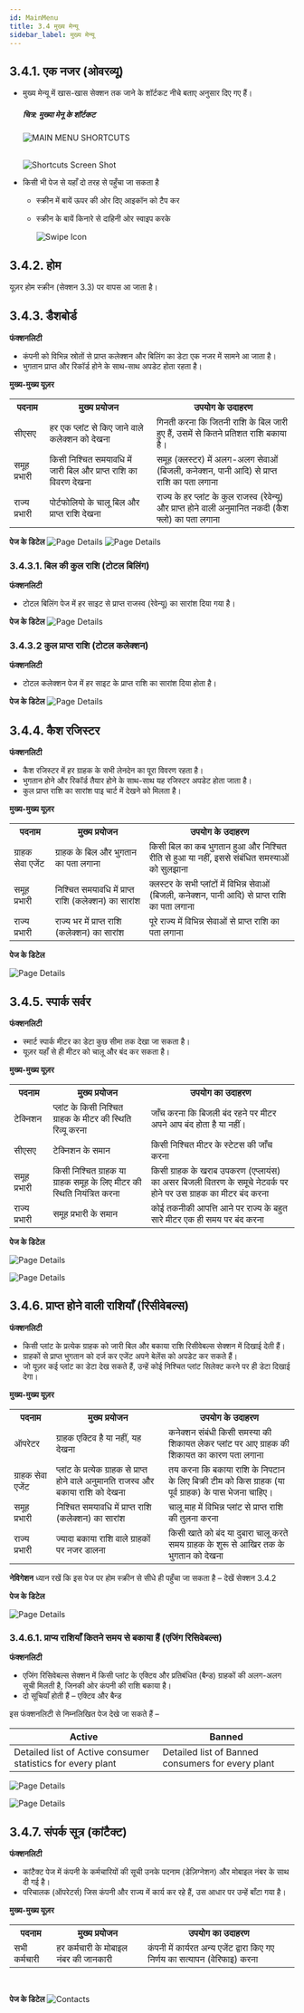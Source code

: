 ```yaml
---
id: MainMenu
title: 3.4 मुख्य मेन्यू
sidebar_label: मुख्य मेन्यू
---
```


## 3.4.1. एक नजर (ओवरव्यू)
* मुख्य मेन्यू में खास-खास सेक्शन तक जाने के शॉर्टकट नीचे बताए अनुसार दिए गए हैं।

	##### चित्र: मुख्या मेनू के शॉर्टकट
	![MAIN MENU SHORTCUTS](./assets/3.11_MainMenuShortcusts.svg)
	<br/><br/>

	![Shortcuts Screen Shot](./assets/3.12_ShortcutScreenShot.png)

* किसी भी पेज से यहाँ दो तरह से पहुँचा जा सकता है
	* स्क्रीन में बायें ऊपर की ओर दिए आइकॉन को टैप कर
	* स्क्रीन के बायें किनारे से दाहिनी ओर स्वाइप करके

		![Swipe Icon](./assets/3.13_SwipeIcon.png)

## 3.4.2. होम
यूज़र होम स्क्रीन (सेक्शन 3.3) पर वापस आ जाता है।

## 3.4.3. डैशबोर्ड
**फंक्शनलिटी**
* कंपनी को विभिन्न स्रोतों से प्राप्त कलेक्शन और बिलिंग का डेटा एक नजर में सामने आ जाता है।
* भुगतान प्राप्त और रिकॉर्ड होने के साथ-साथ अपडेट होता रहता है।

**मुख्य-मुख्य यूज़र**
<table>
  <tr>
    <th>पदनाम</th>
    <th>मुख्य प्रयोजन</th>
    <th>उपयोग के उदाहरण</th>
  </tr>
  <tr>
    <td>सीएसए</td>
    <td>हर एक प्लांट से किए जाने वाले कलेक्शन को देखना</td>
    <td>गिनती करना कि जितनी राशि के बिल जारी हुए हैं, उसमें से कितने प्रतिशत राशि बकाया है।</td>
  </tr>
  <tr>
    <td>समूह प्रभारी</td>
    <td>किसी निश्चित समयावधि में जारी बिल और प्राप्त राशि का विवरण देखना</td>
    <td>समूह (क्लस्टर) में अलग-अलग सेवाओं (बिजली, कनेक्शन, पानी आदि) से प्राप्त राशि का पता लगाना</td>
  </tr>
  <tr>
    <td>राज्य प्रभारी</td>
    <td>पोर्टफोलियो के चालू बिल और प्राप्त राशि देखना</td>
    <td>राज्य के हर प्लांट के कुल राजस्व (रेवेन्यू) और प्राप्त होने वाली अनुमानित नकदी (कैश फ्लो) का पता लगाना</td>
  </tr>
</table>

**पेज के डिटेल**
![Page Details](./assets/3.14_PageDetails.png)
![Page Details](./assets/3.15_PageDetails2.png)

### 3.4.3.1. बिल की कुल राशि (टोटल बिलिंग)
**फंक्शनलिटी**
* टोटल बिलिंग पेज में हर साइट से प्राप्त राजस्व (रेवेन्यू) का सारांश दिया गया है।

**पेज के डिटेल**
![Page Details](./assets/3.16_PageDetails3.png)

### 3.4.3.2 कुल प्राप्त राशि (टोटल कलेक्शन)
**फंक्शनलिटी**
* टोटल कलेक्शन पेज में हर साइट के प्राप्त राशि का सारांश दिया होता है।

**पेज के डिटेल**
![Page Details](./assets/3.17_PageDetails4.png)

## 3.4.4. कैश रजिस्टर
**फंक्शनलिटी**
* कैश रजिस्टर में हर ग्राहक के सभी लेनदेन का पूरा विवरण रहता है।
* भुगतान होने और रिकॉर्ड तैयार होने के साथ-साथ यह रजिस्टर अपडेट होता जाता है।
* कुल प्राप्त राशि का सारांश पाइ चार्ट में देखने को मिलता है।

**मुख्य-मुख्य यूज़र**
<table>
  <tr>
    <th>पदनाम</th>
    <th>मुख्य प्रयोजन</th>
    <th>उपयोग के उदाहरण</th>
  </tr>
  <tr>
    <td>ग्राहक सेवा एजेंट</td>
    <td>ग्राहक के बिल और भुगतान का पता लगाना</td>
    <td>किसी बिल का कब भुगतान हुआ और निश्चित रीति से हुआ या नहीं, इससे संबंधित समस्याओं को सुलझाना</td>
  </tr>
  <tr>
    <td>समूह प्रभारी</td>
    <td>निश्चित समयावधि में प्राप्त राशि (कलेक्शन) का सारांश</td>
    <td>क्लस्टर के सभी प्लांटों में विभिन्न सेवाओं (बिजली, कनेक्शन, पानी आदि) से प्राप्त राशि का पता लगाना</td>
  </tr>
  <tr>
    <td>राज्य प्रभारी</td>
    <td>राज्य भर में प्राप्त राशि (कलेक्शन) का सारांश</td>
    <td>पूरे राज्य में विभिन्न सेवाओं से प्राप्त राशि का पता लगाना</td>
  </tr>
</table>

**पेज के डिटेल**

![Page Details](./assets/3.18_PageDetails5.png)

## 3.4.5. स्पार्क सर्वर
**फंक्शनलिटी**
* स्मार्ट स्पार्क मीटर का डेटा कुछ सीमा तक देखा जा सकता है।
* यूज़र यहाँ से ही मीटर को चालू और बंद कर सकता है।

**मुख्य-मुख्य यूज़र**

<table>
  <tr>
    <th>पदनाम</th>
    <th>मुख्य प्रयोजन</th>
    <th>उपयोग का उदाहरण</th>
  </tr>
  <tr>
    <td>टेक्निशन</td>
    <td>प्लांट के किसी निश्चित ग्राहक के मीटर की स्थिति रिव्यू करना</td>
    <td>जाँच करना कि बिजली बंद रहने पर मीटर अपने आप बंद होता है या नहीं।</td>
  </tr>
  <tr>
    <td>सीएसए</td>
    <td>टेक्निशन के समान</td>
    <td>किसी निश्चित मीटर के स्टेटस की जाँच करना</td>
  </tr>
  <tr>
    <td>समूह प्रभारी</td>
    <td>किसी निश्चित ग्राहक या ग्राहक समूह के लिए मीटर की स्थिति नियंत्रित करना</td>
    <td>किसी ग्राहक के खराब उपकरण (एप्लायंस) का असर बिजली वितरण के समूचे नेटवर्क पर होने पर उस ग्राहक का मीटर बंद करना</td>
  </tr>
  <tr>
    <td>राज्य प्रभारी</td>
    <td>समूह प्रभारी के समान</td>
    <td>कोई तकनीकी आपत्ति आने पर राज्य के बहुत सारे मीटर एक ही समय पर बंद करना</td>
  </tr>
</table>

**पेज के डिटेल**


![Page Details](./assets/3.19_PageDetails6.png)

![Page Details](./assets/3.20_PageDetails7.png)

## 3.4.6. प्राप्त होने वाली राशियाँ (रिसीवेबल्स)
**फंक्शनलिटी**
* किसी प्लांट के प्रत्येक ग्राहक को जारी बिल और बकाया राशि रिसीवेबल्स सेक्शन में दिखाई देती हैं।
* ग्राहकों से प्राप्त भुगतान को दर्ज कर एजेंट अपने बेलेंस को अपडेट कर सकते हैं।
* जो यूज़र कई प्लांट का डेटा देख सकते हैं, उन्हें कोई निश्चित प्लांट सिलेक्ट करने पर ही डेटा दिखाई देगा।

**मुख्य-मुख्य यूज़र**
<table>
  <tr>
    <th>पदनाम </th>
    <th>मुख्य प्रयोजन</th>
    <th>उपयोग के उदाहरण</th>
  </tr>
  <tr>
    <td>ऑपरेटर</td>
    <td>ग्राहक एक्टिव है या नहीं, यह देखना</td>
    <td>कनेक्शन संबंधी किसी समस्या की शिकायत लेकर प्लांट पर आए ग्राहक की शिकायत का कारण पता लगाना</td>
  </tr>
  <tr>
    <td>ग्राहक सेवा एजेंट</td>
    <td>प्लांट के प्रत्येक ग्राहक से प्राप्त होने वाले अनुमानति राजस्व और बकाया राशि को देखना</td>
    <td>तय करना कि बकाया राशि के निपटान के लिए बिक्री टीम को किस ग्राहक (या पूर्व ग्राहक) के पास भेजना चाहिए।</td>
  </tr>
  <tr>
    <td>समूह प्रभारी</td>
    <td>निश्चित समयावधि में प्राप्त राशि (कलेक्शन) का सारांश</td>
    <td>चालू माह में विभिन्न प्लांट से प्राप्त राशि की तुलना करना</td>
  </tr>
  <tr>
    <td>राज्य प्रभारी</td>
    <td>ज्यादा बकाया राशि वाले ग्राहकों पर नजर डालना</td>
    <td>किसी खाते को बंद या दुबारा चालू करते समय ग्राहक के शुरू से आखिर तक के भुगतान को देखना</td>
  </tr>
</table>

**नेविगेशन**
ध्यान रखें कि इस पेज पर होम स्क्रीन से सीधे ही पहुँचा जा सकता है – देखें सेक्शन 3.4.2

**पेज के डिटेल**

![Page Details](./assets/3.21_PAgeDetails8.png)

### 3.4.6.1. प्राप्य राशियाँ कितने समय से बकाया हैं (एजिंग रिसिवेबल्स)
**फंक्शनलिटी**
* एजिंग रिसिवेबल्स सेक्शन में किसी प्लांट के एक्टिव और प्रतिबंधित (बैन्ड) ग्राहकों की अलग-अलग सूची मिलती है, जिनकी ओर कंपनी की राशि बकाया है।
* दो सूचियाँ होती हैं – एक्टिव और बैन्ड

इस फंक्शनलिटी से निम्नलिखित पेज देखे जा सकते हैं –

| Active | Banned |
|--|--|
|Detailed list of Active consumer statistics for every plant| Detailed list of Banned consumers for every plant|

![Page Details](./assets/3.22_Receivable.png)

![Page Details](./assets/3.23_Receivable2.png)

## 3.4.7. संपर्क सूत्र (कांटैक्ट)
**फंक्शनलिटी**
* कांटैक्ट पेज में कंपनी के कर्मचारियों की सूची उनके पदनाम (डेज़िग्नेशन) और मोबाइल नंबर के साथ दी गई है।
* परिचालक (ऑपरेटर्स) जिस कंपनी और राज्य में कार्य कर रहे हैं, उस आधार पर उन्हें बाँटा गया है।

**मुख्य-मुख्य यूज़र**

<table>
  <tr>
    <th>पदनाम</th>
    <th>मुख्य प्रयोजन</th>
    <th>उपयोग का उदाहरण</th>
  </tr>
  <tr>
    <td>सभी कर्मचारी</td>
    <td>हर कर्मचारी के मोबाइल नंबर की जानकारी</td>
    <td>कंपनी में कार्यरत अन्य एजेंट द्वारा किए गए निर्णय का सत्यापन (वेरिफाइ) करना</td>
  </tr>
</table>

<br/>

**पेज के डिटेल**
![Contacts](./assets/3.24_Contacts.png)
